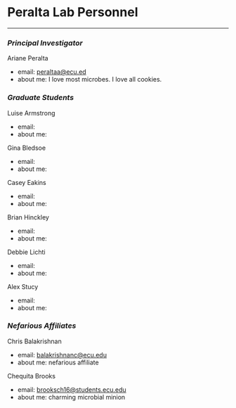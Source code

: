 # Peralta Lab Personnel
---

### _Principal Investigator_

Ariane Peralta

+ email: peraltaa@ecu.ed
+ about me: I love most microbes. I love all cookies.


### _Graduate Students_

Luise Armstrong

+ email:
+ about me:

Gina Bledsoe

+ email:
+ about me:

Casey Eakins

+ email:
+ about me:

Brian Hinckley

+ email:
+ about me:

Debbie Lichti

+ email:
+ about me:

Alex Stucy


+ email:
+ about me:

### _Nefarious Affiliates_

Chris Balakrishnan
+ email: balakrishnanc@ecu.edu
+ about me: nefarious affiliate

Chequita Brooks
+ email: brooksch16@students.ecu.edu
+ about me: charming microbial minion

